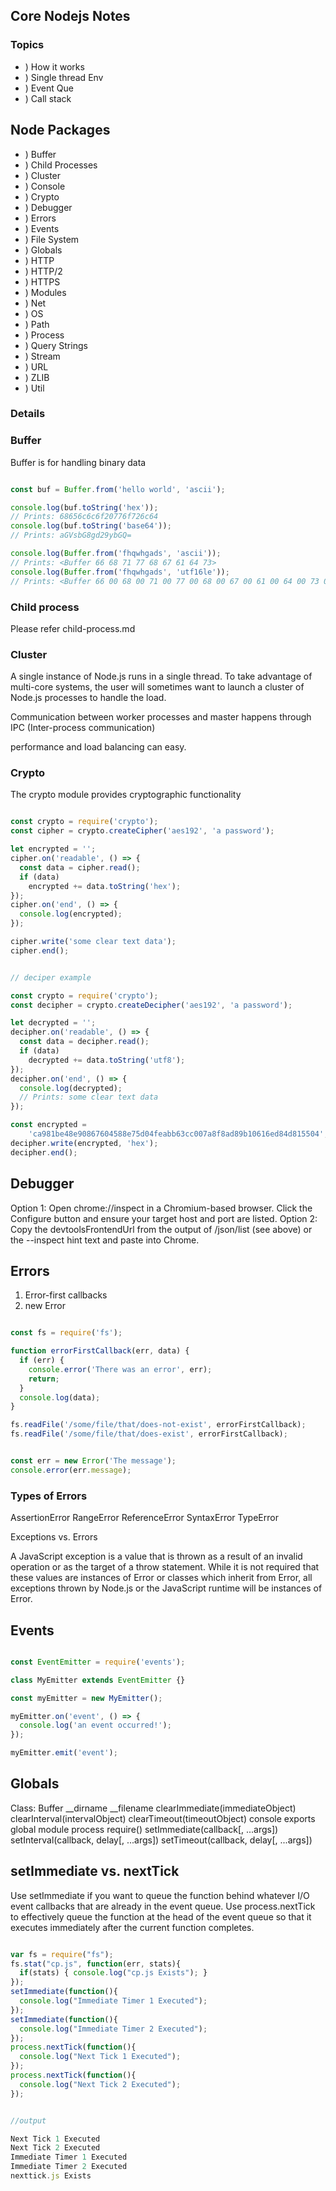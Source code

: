 ## Core Nodejs Notes

### Topics

* ) How it works
* ) Single thread Env
* ) Event Que
* ) Call stack


## Node Packages


* ) Buffer
* ) Child Processes
* ) Cluster
* ) Console
* ) Crypto
* ) Debugger
* ) Errors
* ) Events
* ) File System
* ) Globals
* ) HTTP
* ) HTTP/2
* ) HTTPS
* ) Modules
* ) Net
* ) OS
* ) Path
* ) Process
* ) Query Strings
* ) Stream
* ) URL
* ) ZLIB
* ) Util

### Details

### Buffer

Buffer is for handling binary data

```js

const buf = Buffer.from('hello world', 'ascii');

console.log(buf.toString('hex'));
// Prints: 68656c6c6f20776f726c64
console.log(buf.toString('base64'));
// Prints: aGVsbG8gd29ybGQ=

console.log(Buffer.from('fhqwhgads', 'ascii'));
// Prints: <Buffer 66 68 71 77 68 67 61 64 73>
console.log(Buffer.from('fhqwhgads', 'utf16le'));
// Prints: <Buffer 66 00 68 00 71 00 77 00 68 00 67 00 61 00 64 00 73 00>

```

### Child process

Please refer child-process.md

### Cluster

A single instance of Node.js runs in a single thread. To take advantage of multi-core systems, the user will sometimes want to launch a cluster of Node.js processes to handle the load.

Communication between worker processes and master happens through IPC (Inter-process communication)

performance and load balancing can easy.


### Crypto

The crypto module provides cryptographic functionality

```js

const crypto = require('crypto');
const cipher = crypto.createCipher('aes192', 'a password');

let encrypted = '';
cipher.on('readable', () => {
  const data = cipher.read();
  if (data)
    encrypted += data.toString('hex');
});
cipher.on('end', () => {
  console.log(encrypted);
});

cipher.write('some clear text data');
cipher.end();

```

```js

// deciper example

const crypto = require('crypto');
const decipher = crypto.createDecipher('aes192', 'a password');

let decrypted = '';
decipher.on('readable', () => {
  const data = decipher.read();
  if (data)
    decrypted += data.toString('utf8');
});
decipher.on('end', () => {
  console.log(decrypted);
  // Prints: some clear text data
});

const encrypted =
    'ca981be48e90867604588e75d04feabb63cc007a8f8ad89b10616ed84d815504';
decipher.write(encrypted, 'hex');
decipher.end();

```

## Debugger

Option 1: Open chrome://inspect in a Chromium-based browser. Click the Configure button and ensure your target host and port are listed.
Option 2: Copy the devtoolsFrontendUrl from the output of /json/list (see above) or the --inspect hint text and paste into Chrome.


## Errors

1) Error-first callbacks
2) new Error

```js

const fs = require('fs');

function errorFirstCallback(err, data) {
  if (err) {
    console.error('There was an error', err);
    return;
  }
  console.log(data);
}

fs.readFile('/some/file/that/does-not-exist', errorFirstCallback);
fs.readFile('/some/file/that/does-exist', errorFirstCallback);

```

```js

const err = new Error('The message');
console.error(err.message);

```

### Types of Errors

AssertionError
RangeError
ReferenceError
SyntaxError
TypeError

Exceptions vs. Errors

A JavaScript exception is a value that is thrown as a result of an invalid operation or as the target of a throw statement. While it is not required that these values are instances of Error or classes which inherit from Error, all exceptions thrown by Node.js or the JavaScript runtime will be instances of Error.

## Events

```js

const EventEmitter = require('events');

class MyEmitter extends EventEmitter {}

const myEmitter = new MyEmitter();

myEmitter.on('event', () => {
  console.log('an event occurred!');
});

myEmitter.emit('event');

```

## Globals

Class: Buffer
__dirname
__filename
clearImmediate(immediateObject)
clearInterval(intervalObject)
clearTimeout(timeoutObject)
console
exports
global
module
process
require()
setImmediate(callback[, ...args])
setInterval(callback, delay[, ...args])
setTimeout(callback, delay[, ...args])

## setImmediate vs. nextTick

Use setImmediate if you want to queue the function behind whatever I/O event callbacks that are already in the event queue. Use process.nextTick to effectively queue the function at the head of the event queue so that it executes immediately after the current function completes.

```js

var fs = require("fs");
fs.stat("cp.js", function(err, stats){
  if(stats) { console.log("cp.js Exists"); }
});
setImmediate(function(){
  console.log("Immediate Timer 1 Executed");
});
setImmediate(function(){
  console.log("Immediate Timer 2 Executed");
});
process.nextTick(function(){
  console.log("Next Tick 1 Executed");
});
process.nextTick(function(){
  console.log("Next Tick 2 Executed");
});


//output

Next Tick 1 Executed
Next Tick 2 Executed
Immediate Timer 1 Executed
Immediate Timer 2 Executed
nexttick.js Exists

```